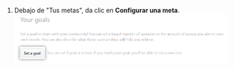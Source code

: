1. Debajo de "Tus metas", da clic en **Configurar una meta**. ![Botón de configurar una meta ](/assets/images/help/sponsors/set-a-goal-button.png)